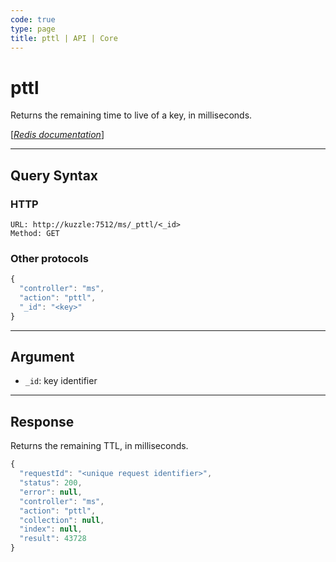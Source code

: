 ```yaml
---
code: true
type: page
title: pttl | API | Core
---
```


# pttl



Returns the remaining time to live of a key, in milliseconds.

[[_Redis documentation_]](https://redis.io/commands/pttl)

---

## Query Syntax

### HTTP

```http
URL: http://kuzzle:7512/ms/_pttl/<_id>
Method: GET
```

### Other protocols

```js
{
  "controller": "ms",
  "action": "pttl",
  "_id": "<key>"
}
```

---

## Argument

- `_id`: key identifier

---

## Response

Returns the remaining TTL, in milliseconds.

```js
{
  "requestId": "<unique request identifier>",
  "status": 200,
  "error": null,
  "controller": "ms",
  "action": "pttl",
  "collection": null,
  "index": null,
  "result": 43728
}
```
